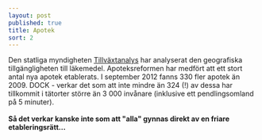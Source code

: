 ```yaml
---
layout: post
published: true
title: Apotek
sort: 2
---
```




Den statliga myndigheten [Tillväxtanalys](http://www.tillvaxtanalys.se/publikationer/rapportserien/rapportserien/2012-11-12-geografisk-tillganglighet-till-lakemedel-----en-analys-av-omregleringen-av-apoteksmarknaden---slutrapport.html) har analyserat den geografiska tillgängligheten till läkemedel. Apoteksreformen har medfört att ett stort antal nya apotek etablerats. I september 2012 fanns 330 fler apotek än 2009. DOCK - verkar det som att inte mindre än 324 (!) av dessa  har tillkommit i tätorter större än 3 000 invånare (inklusive ett pendlingsomland på 5 minuter). <br><br>**Så det verkar kanske inte som att "alla" gynnas direkt av en friare etableringsrätt...**

